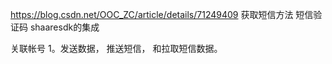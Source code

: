 https://blog.csdn.net/OOC_ZC/article/details/71249409
获取短信方法
短信验证码 shaaresdk的集成


关联帐号
1。发送数据，
推送短信，
和拉取短信数据。